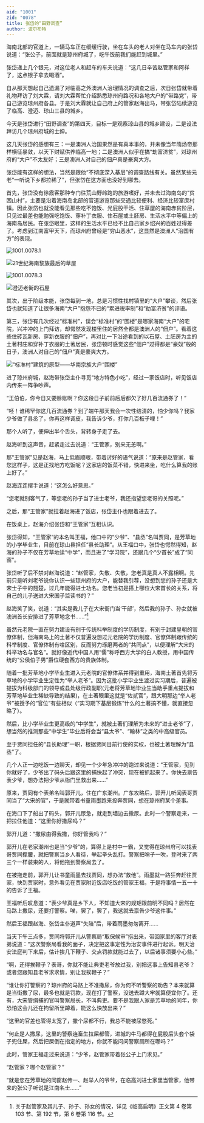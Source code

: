 ```yaml
---
aid: "1001"
zid: "0078"
title: 张岱的“田野调查”
author: 波尔布特
---
```


海南北部的官道上，一辆马车正在缓缓行驶，坐在车头的老人对坐在马车内的张岱说道：“张公子，前面就是琼州府城了，吃午饭前我们能赶到城里。”

张岱递上几个银元，对这位老人和赶车的车夫说道：“这几日辛苦赵管家和阿祥了，这点银子拿去喝酒”。

自从那天想起自己遗漏了对临高之外澳洲人治理情况的调查之后，次日张岱就带着礼物拜访了刘大霖，请刘大霖帮忙介绍熟悉琼州府路况和各地大户的“带路党”，带自己游览琼州府各县。于是刘大霖就让自己府上的管家赵海出马，带张岱陆续游览了临高、澄迈、琼山三县的城乡。

今天是张岱进行“田野调查”的第四天，目标一是观察琼山县的城乡建设，二是设法拜访几个琼州府城的士绅。

这几天张岱的感想有三：一是澳洲人治国果然是有真本事的，并未像当年隋炀帝那样横征暴敛，以天下财赋供养临高一地；二是澳洲人似乎在搞“劫富济贫”，对琼州府的“大户”不太友好；三是澳洲人对自己的佃户真是豪爽大方。

张岱能有这样的想法，当然是跟他“不彻底深入基层”的调查路线有关。虽然某些元老“一听说下乡都拉稀了”，但张岱在这方面也没好到哪去。

首先，张岱没有徐霞客那种专门往荒山野岭跑的旅游嗜好，并未去过海南岛的“贫困山村”，主要是沿着海南岛北部的官道游览那些交通比较便利、经济比较富庶村镇。因此张岱也就没能看见那些吃不饱饭、光屁股干活、住草屋的海南赤贫阶层，只见过最差也能勉强吃饱饭、穿补丁衣服、住石屋或土胚房、生活水平中等偏上的海南岛居民。在张岱眼里，这样的生活水平已经不比自己家乡绍兴的百姓过得差了。考虑到江南富甲天下，而琼州府曾经是“穷山恶水”，这显然是澳洲人“治国有方”的表现。

![1001.0078.1](/1001/0078/1.webp)

![21世纪海南黎族最后的草屋](/1001/0078/2.webp)

![1001.0078.3](/1001/0078/3.webp)

![澄迈老街的石屋](/1001/0078/4.webp)

其次，出于阶级本能，张岱每到一地，总是习惯性找村镇里的“大户”攀谈，然后张岱也就知道了让很多海南“大户”抱怨不已的“累进税率制”和“劫富济贫”的评语。

第三，张岱有几次经过“标准村”，误会“标准村”的“围楼”是哪家海南“大户”的宅院，兴冲冲的上门拜访，却愕然发现楼里住的居然全都是澳洲人的“佃户”。看着这些住砖瓦新房、穿新衣服的“佃户”，再对比一下沿途看到的以石屋、土胚房为主的土著村庄和穿补丁衣服的土著居民，张岱顿时感觉这些“佃户”过得都是“豪奴”般的日子，澳洲人对自己的“佃户”真是豪爽大方。

![“标准村”建筑的原型——华南宗族大户“围楼”](/1001/0078/5.webp)

进了琼州府城，赵海带张岱主仆寻觅“地方特色小吃”，经过一家饭店时，听见饭店内传来一阵争吵声。

“王伯伯，你今日又要赊账啊？你这段日子前前后后都欠了好几百流通券了！”

“呸！谁稀罕你这几百流通券？到了端午那天我会一次性结清的，怕少你吗？我家少爷做了县丞了，你再这样调皮，我告诉少爷，打你几百板子哩！”

那个人听了，便伸出半个舌头，背转身子走了去。

赵海听到这声音，赶紧走过去说道：“王管家，别来无恙啊。”

那“王管家”见是赵海，马上低眉顺眼，带着讨好的语气说道：“原来是赵管家，看您这样子，这是正找地方吃饭呢？这家店的饭菜不错，快进来坐，吃什么算我的账上好了。”

赵海连连摆手说道：“这怎么好意思。”

“您老就别客气了，等您老的孙子当了进士老爷，我还指望您老哥的关照呢。”

之后，那“王管家”就拉着赵海进了饭店，张岱主仆也跟着进去了。

在饭桌上，赵海介绍张岱和“王管家”互相认识。

张岱得知，“王管家”的本名叫王福，他口中的“少爷”、“县丞”名叫贾同，是芳草地的小学毕业生，目前在琼山县担任“县长助理”。从王福口中，张岱也愕然得知，赵海的孙子不仅在芳草地读“中学”，而且进了“学习院”，还跟几个“少首长”成了“同窗”。

张岱听了后不禁对赵海说道：“赵管家，失敬、失敬，您老真是真人不露相啊。先前只是听刘老爷说你认识一些琼州府的大户，能替我引荐，没想到您的孙子还是大宋士子中的翘楚，过几年能得进士功名。您老当初是搭上哪位大宋首长的关系，将自己的儿子送进大宋国子监读书的？”

赵海笑了笑，说道：“其实是我儿子在大宋衙门当‘干部’，然后我的孙子、孙女就被澳洲首长安排进了芳草地念书……”[^注1]

虽然元老院一直在努力建设有别于传统科举制度的学历制度，有别于封建皇朝的官僚体制，但海南岛上的土著不仅普遍没想过元老院的学历制度、官僚体制跟传统的科举制度、官僚体制有啥区别，反而努力琢磨两者的“共同点”，以便理解“大宋的科举功名与官名”。就好像近代中国人用“儒”称呼西方大学的白人教授，用中国传统的“公侯伯子男”爵位硬套西方的贵族体制。

随着一批芳草地小学毕业生进入元老院的官僚体系并得到重用，海南土著首先将芳草地的小学毕业生定性为“举人老爷”。因为这批小学毕业生渡过实习期后，普遍被提拔为科级部门的领导或县处级行政副职(元老将芳草地毕业生当助手重点提拔和芳草地毕业生稀缺导致的结果)，在土著眼里这就是“佐贰官”，跟大明那边“举人老爷”被授予的“官位”有些相似（“实习期下基层锻炼”什么的土著搞不懂，就直接忽略了）。

然后，比小学毕业生更高级的“中学生”，就被土著们理解为未来的“进士老爷”了，想当然的推测那些“中学生”毕业后将会当“县太爷”、“翰林”之类的中高级官员。

至于贾同担任的“县长助理”一职，根据贾同目前行使的实权，也被土著理解为“县丞”了。

几个人正一边吃饭一边聊天，却见一个少年急冲冲的跑过来说道：“王管家，见到你就好了，少爷出了码头后跟这里的捕快起了冲突，现在被抓起来了。你快去禀告表少爷，想办法把少爷从衙门里救出来……”

原来，贾同有个表弟名叫郭开儿，住在广东潮州。广东攻略后，郭开儿听闻表哥贾同当了“大宋的官”，于是就带着书童雨墨跑来投奔贾同，想在琼州府某个差事。

在海口下了船出了码头，郭开儿尿急，就走到墙边去撒尿。此时一个警察走来，一把拉住他道：“这里你好撒尿吗？”

郭开儿道：“撒尿由得我撒，你好管我吗？”

郭开儿在老家潮州也是当“少爷”的，算得上是村中一霸，又觉得在琼州府可以找表哥贾同撑腰，就把警察当乡人看待，举起拳头乱打。警察把哨子一吹，登时来了两三个一样装束的人，将他拖到警察局去了。

在被拖走前，郭开儿让书童雨墨去找贾同，想办法“救他”。雨墨就一路狂奔赶往贾家，快到贾家时，意外看见在贾家附近饭店吃饭的管家王福，于是将事情一五一十的告诉了王福。

王福听后叹息道：“表少爷真是乡下人，不知道大宋的规矩跟前明不同吗？居然在马路上撒尿，还要打警察。唉，罢了，罢了，我这就去禀告少爷这件事。”

然后王福跟赵海、张岱主仆道声“失陪”后，带着雨墨匆匆离开……

当天下午三点多，贾同将郭开儿从警察局“取保候审”捞出来，带回家里的客厅对表弟说道：“这次警察局看我的面子，决定把这事定性为治安事件进行起诉。明天治安法庭判下来后，估计挨几下鞭子、交点罚款就能过去了，以后诸事须要小心些。”

“啊，还得挨鞭子？表哥，你就不能让典吏老爷放过我，别把这事上告知县老爷？或者您跟知县老爷求求情，别让我挨鞭子？”

“谁让你打警察的？琼州府的马路上不准撒尿，你为何不听警察的劝告？本来就算是当街撒了尿，最多也就是罚款，现在打了警察，没送去蹲大牢就算便宜你了。还有，大宋管缉捕的官叫警察局长，不叫典吏。要不是我跟人家是芳草地的同年，你恐怕这会儿还在拘留所里蹲着，能这么快放出来？”

“这里的官差也管得太宽了，撒个尿都不行，我总不能被尿憋死。”

“何止是人撒尿，这里的警察连畜生拉屎都管，进城的牛马都得在屁股后头套个袋子兜住屎，然后把屎倒在指定的地方，你就不能问问警察厕所在哪吗？”

此时，管家王福走过来说道：“少爷，赵管家带着张公子上门求见。”

“赵管家？哪个赵管家？”

“就是您在芳草地的同窗赵传一、赵举人的爷爷，在临高刘进士家里当管家，他带来的张公子听说是江南名士……”

[^注1]: 关于赵管家及其儿子、孙子、孙女的情况，详见《临高启明》正文第 4 卷第 103 节、第 192 节，第 6 卷第 116 节。
